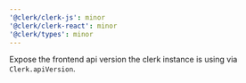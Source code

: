 ```yaml
---
'@clerk/clerk-js': minor
'@clerk/clerk-react': minor
'@clerk/types': minor
---
```


Expose the frontend api version the clerk instance is using via `Clerk.apiVersion`.
